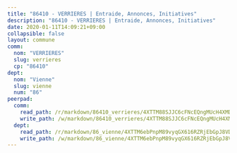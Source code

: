 ```yaml
---
title: "86410 - VERRIERES | Entraide, Annonces, Initiatives"
description: "86410 - VERRIERES | Entraide, Annonces, Initiatives"
date: 2020-01-11T14:09:21+09:00
collapsible: false
layout: commune
comm:
  nom: "VERRIERES"
  slug: verrieres
  cp: "86410"
dept:
  nom: "Vienne"
  slug: vienne
  num: "86"
peerpad:
  comm:
    read_path: /r/markdown/86410_verrieres/4XTTM88SJJC6cFNcEQngMUcH4XMDdi7BX4VdY5yx5G222EgVD
    write_path: /w/markdown/86410_verrieres/4XTTM88SJJC6cFNcEQngMUcH4XMDdi7BX4VdY5yx5G222EgVD-K3TgTzy9UBf9JpgPbrMGuCgKGmAMs4V4HYsAVHG77ev5CibC4R2WPn3RYBhvJYTZYhaRptBhheJ9ArpHpq4jdxBNn4XMxw5bauLChiLZmrXKTCD2dUXAVb9RwPkLuYDEMCQXm9BM
  dept:
    read_path: /r/markdown/86_vienne/4XTTM6ebPnpM89vyqGX616RZRjEbGpJ8VDNVdSCrMHCb86ALN
    write_path: /w/markdown/86_vienne/4XTTM6ebPnpM89vyqGX616RZRjEbGpJ8VDNVdSCrMHCb86ALN-K3TgUEmU2PzobkNvYrNtR4DXtgm1qYeknzdEZmszmUFpRSMDjV62q8xZv1nUQEJqGnnT9H399N9TnzZMyT3rgAM3pHPbqGxVD33vWNzCSkbf2kxHwBfenpixiJuwbWaCBERwmNeA
---
```


